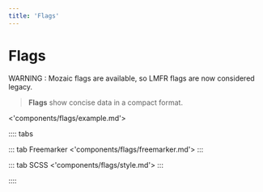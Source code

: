 ```yaml
---
title: 'Flags'
---
```


# Flags

WARNING : Mozaic flags are available, so LMFR flags are now considered legacy.

> **Flags** show concise data in a compact format.

<'components/flags/example.md'>

:::: tabs

::: tab Freemarker
<'components/flags/freemarker.md'>
:::

::: tab SCSS
<'components/flags/style.md'>
:::

::::